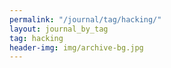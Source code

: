 ```yaml
---
permalink: "/journal/tag/hacking/"
layout: journal_by_tag
tag: hacking
header-img: img/archive-bg.jpg
---
```


